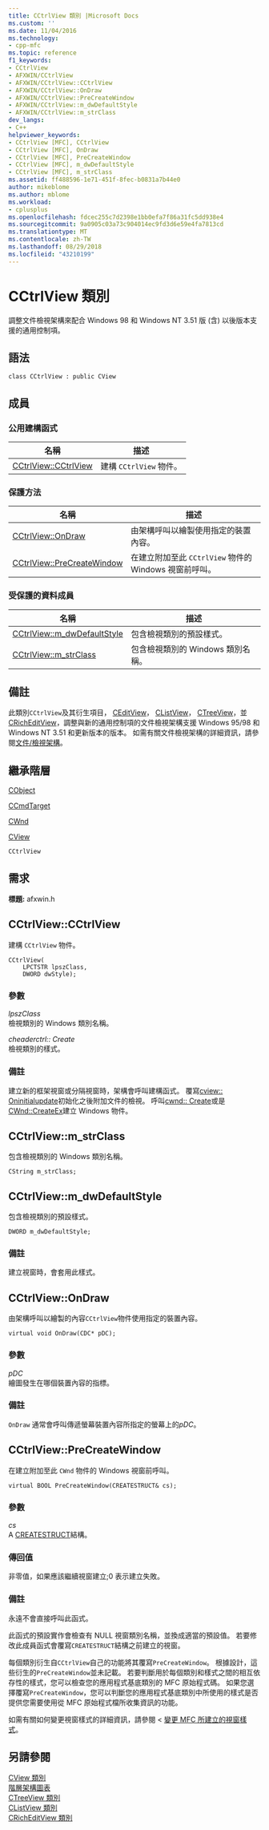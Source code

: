 ```yaml
---
title: CCtrlView 類別 |Microsoft Docs
ms.custom: ''
ms.date: 11/04/2016
ms.technology:
- cpp-mfc
ms.topic: reference
f1_keywords:
- CCtrlView
- AFXWIN/CCtrlView
- AFXWIN/CCtrlView::CCtrlView
- AFXWIN/CCtrlView::OnDraw
- AFXWIN/CCtrlView::PreCreateWindow
- AFXWIN/CCtrlView::m_dwDefaultStyle
- AFXWIN/CCtrlView::m_strClass
dev_langs:
- C++
helpviewer_keywords:
- CCtrlView [MFC], CCtrlView
- CCtrlView [MFC], OnDraw
- CCtrlView [MFC], PreCreateWindow
- CCtrlView [MFC], m_dwDefaultStyle
- CCtrlView [MFC], m_strClass
ms.assetid: ff488596-1e71-451f-8fec-b0831a7b44e0
author: mikeblome
ms.author: mblome
ms.workload:
- cplusplus
ms.openlocfilehash: fdcec255c7d2398e1bb0efa7f86a31fc5dd938e4
ms.sourcegitcommit: 9a0905c03a73c904014ec9fd3d6e59e4fa7813cd
ms.translationtype: MT
ms.contentlocale: zh-TW
ms.lasthandoff: 08/29/2018
ms.locfileid: "43210199"
---
```

# <a name="cctrlview-class"></a>CCtrlView 類別
調整文件檢視架構來配合 Windows 98 和 Windows NT 3.51 版 (含) 以後版本支援的通用控制項。  
  
## <a name="syntax"></a>語法  
  
```  
class CCtrlView : public CView  
```  
  
## <a name="members"></a>成員  
  
### <a name="public-constructors"></a>公用建構函式  
  
|名稱|描述|  
|----------|-----------------|  
|[CCtrlView::CCtrlView](#cctrlview)|建構 `CCtrlView` 物件。|  
  
### <a name="protected-methods"></a>保護方法  
  
|名稱|描述|  
|----------|-----------------|  
|[CCtrlView::OnDraw](#ondraw)|由架構呼叫以繪製使用指定的裝置內容。|  
|[CCtrlView::PreCreateWindow](#precreatewindow)|在建立附加至此 `CCtrlView` 物件的 Windows 視窗前呼叫。|  
  
### <a name="protected-data-members"></a>受保護的資料成員  
  
|名稱|描述|  
|----------|-----------------|  
|[CCtrlView::m_dwDefaultStyle](#m_dwdefaultstyle)|包含檢視類別的預設樣式。|  
|[CCtrlView::m_strClass](#m_strclass)|包含檢視類別的 Windows 類別名稱。|  
  
## <a name="remarks"></a>備註  
 此類別`CCtrlView`及其衍生項目， [CEditView](../../mfc/reference/ceditview-class.md)， [CListView](../../mfc/reference/clistview-class.md)， [CTreeView](../../mfc/reference/ctreeview-class.md)，並[CRichEditView](../../mfc/reference/cricheditview-class.md)，調整與新的通用控制項的文件檢視架構支援 Windows 95/98 和 Windows NT 3.51 和更新版本的版本。 如需有關文件檢視架構的詳細資訊，請參閱[文件/檢視架構](../../mfc/document-view-architecture.md)。  
  
## <a name="inheritance-hierarchy"></a>繼承階層  
 [CObject](../../mfc/reference/cobject-class.md)  
  
 [CCmdTarget](../../mfc/reference/ccmdtarget-class.md)  
  
 [CWnd](../../mfc/reference/cwnd-class.md)  
  
 [CView](../../mfc/reference/cview-class.md)  
  
 `CCtrlView`  
  
## <a name="requirements"></a>需求  
 **標題:** afxwin.h  
  
##  <a name="cctrlview"></a>  CCtrlView::CCtrlView  
 建構 `CCtrlView` 物件。  
  
```  
CCtrlView(
    LPCTSTR lpszClass,  
    DWORD dwStyle);
```  
  
### <a name="parameters"></a>參數  
 *lpszClass*  
 檢視類別的 Windows 類別名稱。  
  
 *cheaderctrl:: Create*  
 檢視類別的樣式。  
  
### <a name="remarks"></a>備註  
 建立新的框架視窗或分隔視窗時，架構會呼叫建構函式。 覆寫[cview:: Oninitialupdate](../../mfc/reference/cview-class.md#oninitialupdate)初始化之後附加文件的檢視。 呼叫[cwnd:: Create](../../mfc/reference/cwnd-class.md#create)或是[CWnd::CreateEx](../../mfc/reference/cwnd-class.md#createex)建立 Windows 物件。  
  
##  <a name="m_strclass"></a>  CCtrlView::m_strClass  
 包含檢視類別的 Windows 類別名稱。  
  
```  
CString m_strClass;  
```  
  
##  <a name="m_dwdefaultstyle"></a>  CCtrlView::m_dwDefaultStyle  
 包含檢視類別的預設樣式。  
  
```  
DWORD m_dwDefaultStyle;  
```  
  
### <a name="remarks"></a>備註  
 建立視窗時，會套用此樣式。  
  
##  <a name="ondraw"></a>  CCtrlView::OnDraw  
 由架構呼叫以繪製的內容`CCtrlView`物件使用指定的裝置內容。  
  
```  
virtual void OnDraw(CDC* pDC);
```  
  
### <a name="parameters"></a>參數  
 *pDC*  
 繪圖發生在哪個裝置內容的指標。  
  
### <a name="remarks"></a>備註  
 `OnDraw` 通常會呼叫傳遞螢幕裝置內容所指定的螢幕上的*pDC*。  
  
##  <a name="precreatewindow"></a>  CCtrlView::PreCreateWindow  
 在建立附加至此 `CWnd` 物件的 Windows 視窗前呼叫。  
  
```  
virtual BOOL PreCreateWindow(CREATESTRUCT& cs);
```  
  
### <a name="parameters"></a>參數  
 *cs*  
 A [CREATESTRUCT](https://msdn.microsoft.com/library/windows/desktop/ms632603)結構。  
  
### <a name="return-value"></a>傳回值  
 非零值，如果應該繼續視窗建立;0 表示建立失敗。  
  
### <a name="remarks"></a>備註  
 永遠不會直接呼叫此函式。  
  
 此函式的預設實作會檢查有 NULL 視窗類別名稱，並換成適當的預設值。 若要修改此成員函式會覆寫`CREATESTRUCT`結構之前建立的視窗。  
  
 每個類別衍生自`CCtrlView`自己的功能將其覆寫`PreCreateWindow`。 根據設計，這些衍生的`PreCreateWindow`並未記載。 若要判斷用於每個類別和樣式之間的相互依存性的樣式，您可以檢查您的應用程式基底類別的 MFC 原始程式碼。 如果您選擇覆寫`PreCreateWindow`，您可以判斷您的應用程式基底類別中所使用的樣式是否提供您需要使用從 MFC 原始程式檔所收集資訊的功能。  
  
 如需有關如何變更視窗樣式的詳細資訊，請參閱 <<c0> [ 變更 MFC 所建立的視窗樣式](../../mfc/changing-the-styles-of-a-window-created-by-mfc.md)。  
  
## <a name="see-also"></a>另請參閱  
 [CView 類別](../../mfc/reference/cview-class.md)   
 [階層架構圖表](../../mfc/hierarchy-chart.md)   
 [CTreeView 類別](../../mfc/reference/ctreeview-class.md)   
 [CListView 類別](../../mfc/reference/clistview-class.md)   
 [CRichEditView 類別](../../mfc/reference/cricheditview-class.md)
